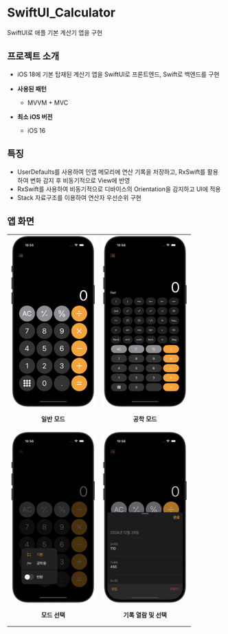 # SwiftUI_Calculator
SwiftUI로 애플 기본 계산기 앱을 구현

## 프로젝트 소개
- iOS 18에 기본 탑재된 계산기 앱을 SwiftUI로 프론트엔드, Swift로 백엔드를 구현

- **사용된 패턴**
    - MVVM + MVC

- **최소 iOS 버전**
    - iOS 16

## 특징
- UserDefaults를 사용하여 인앱 메모리에 연산 기록을 저장하고, RxSwift를 활용하여 변화 감지 후 비동기적으로 View에 반영  
- RxSwift를 사용하여 비동기적으로 디바이스의 Orientation을 감지하고 UI에 적용  
- Stack 자료구조를 이용하여 연산자 우선순위 구현  

## 앱 화면
<table>
  <tr>
    <td align="center" width="200">
      <img src="./Preview/main.png" width="200" />
      <p><strong>일반 모드</strong></p>
    </td>
    <td align="center" width="200">
      <img src="./Preview/scientific.png" width="200" />
      <p><strong>공학 모드</strong></p>
    </td>
  </tr>
  <tr>
    <td align="center" width="200">
      <img src="./Preview/mode_selection.png" width="200" />
      <p><strong>모드 선택</strong></p>
    </td>
    <td align="center" width="200">
      <img src="./Preview/history.png" width="200" />
      <p><strong>기록 열람 및 선택</strong></p>
    </td>
  </tr>
</table>
